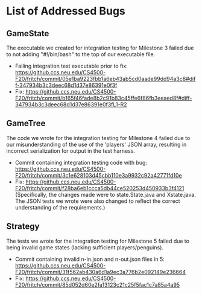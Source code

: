 # List of Addressed Bugs

## GameState
The executable we created for integration testing for Milestone 3 failed due to not adding 
"#!/bin/bash" to the top of our executable file.
- Failing integration test executable prior to fix: https://github.ccs.neu.edu/CS4500-F20/fritch/commit/05e1ba9223fbb1a6eb43ab5cd0aade99dd94a3c8#diff-347934b3c3deec68d1d37e86391e0f3f
- Fix:  https://github.ccs.neu.edu/CS4500-F20/fritch/commit/b165f46fade8b2c91b83c45ffe6f86fb3eeaed8f#diff-347934b3c3deec68d1d37e86391e0f3fL1-R2

## GameTree
The code we wrote for the integration testing for Milestone 4 failed due to our misunderstanding
 of the use of the 'players' JSON array, resulting in incorrect serialization for output in the
  test harness.
- Commit containing integration testing code with bug: https://github.ccs.neu.edu/CS4500-F20/fritch/commit/3c1e628103d45cbb110e3a9932c92a42771fd10e 
- Fix:  https://github.ccs.neu.edu/CS4500-F20/fritch/commit/f28ba6eb1ccca5db44ce520253d450933b3f4121
(Specifically, the changes made were to state.State.java and Xstate.java. The JSON tests we wrote were
 also changed to reflect the correct understanding of the requirements.)

## Strategy
The tests we wrote for the integration testing for Milestone 5 failed due to being invalid game
 states (lacking sufficient players/penguins).
 - Commit containing invalid n-in.json and n-out.json files in 5: https://github.ccs.neu.edu/CS4500-F20/fritch/commit/31f562ab430a6d1a9ec3a776b2e092149e236664
- Fix: https://github.ccs.neu.edu/CS4500-F20/fritch/commit/85d052d60e2fa13123c21c25f5fac1c7a85a4a95
